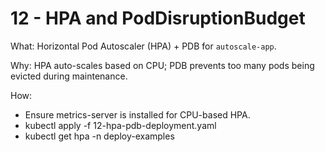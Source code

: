 # 12 - HPA and PodDisruptionBudget

What: Horizontal Pod Autoscaler (HPA) + PDB for `autoscale-app`.

Why: HPA auto-scales based on CPU; PDB prevents too many pods being evicted during maintenance.

How:

- Ensure metrics-server is installed for CPU-based HPA.
- kubectl apply -f 12-hpa-pdb-deployment.yaml
- kubectl get hpa -n deploy-examples
